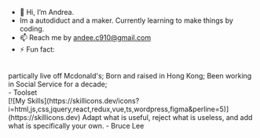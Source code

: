 - 👋 Hi, I’m Andrea.
- Im a autodiduct and a maker. Currently learning to make things by coding.
- 📫 Reach me by andee.c910@gmail.com
- ⚡ Fun fact: 
<br>
partically live off Mcdonald's;
Born and raised in Hong Kong;
Been working in Social Service for a decade;

<br>
- Toolset
<br>
[![My Skills](https://skillicons.dev/icons?i=html,js,css,jquery,react,redux,vue,ts,wordpress,figma&perline=5)](https://skillicons.dev)
<!---
shumc90Bot/shumc90Bot is a ✨ special ✨ repository because its `README.md` (this file) appears on your GitHub profile.
You can click the Preview link to take a look at your changes.
--->
Adapt what is useful, reject what is useless, and add what is specifically your own. - Bruce Lee

